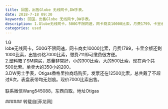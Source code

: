 ```yaml
---
title: 回国，出售Globe 无线网卡,DW手表。
date: 2018-7-18 09:30
keywords: 回国，出售Globe 无线网卡,DW手表。
description: 1.Globe无线网卡，500G不限网速，网卡商卖10000比索，月费1799，卡里余额还剩1000比索，出售价格7000比索，缴费711即可缴费很方便。2.塑料箱子SM购买，质量非常好，小的300比索，大的500比索，现在两个共500比索。单卖大的350小的200。3.DW男士手表，Otigas香格里拉商场购买，发票还在12500比索，总共戴了不超过6次，表盘表带均无划痕。现价7000比索出售。联系微信Wang545088，东西自取。地址Otigas
categories: used
---
```

<td class="t_f" id="postmessage_1523299">

1.G<br/>
<img alt="" border="0" class="zoom" data-cf-modified-d080036cf2b943ef4517542e-="" file="http://www.flw.ph/data/appbyme/upload/image/201807/18/Q5Mvu3aeB09L.jpg" id="aimg_w0B9I" lazyloadthumb="1" onclick="" onmouseover="" src="http://www.flw.ph/data/appbyme/upload/image/201807/18/Q5Mvu3aeB09L.jpg"/><br/>
<img alt="" border="0" class="zoom" data-cf-modified-d080036cf2b943ef4517542e-="" file="http://www.flw.ph/data/appbyme/upload/image/201807/18/olzmFc4UGmYo.jpg" id="aimg_jeaaS" lazyloadthumb="1" onclick="" onmouseover="" src="http://www.flw.ph/data/appbyme/upload/image/201807/18/olzmFc4UGmYo.jpg"/><br/>
<img alt="" border="0" class="zoom" data-cf-modified-d080036cf2b943ef4517542e-="" file="http://www.flw.ph/data/appbyme/upload/image/201807/18/MM5lmDfUK5su.jpg" id="aimg_pmDcc" lazyloadthumb="1" onclick="" onmouseover="" src="http://www.flw.ph/data/appbyme/upload/image/201807/18/MM5lmDfUK5su.jpg"/><br/>
<img alt="" border="0" class="zoom" data-cf-modified-d080036cf2b943ef4517542e-="" file="http://www.flw.ph/data/appbyme/upload/image/201807/18/GJJPWjVYnrJL.jpg" id="aimg_HkN4O" lazyloadthumb="1" onclick="" onmouseover="" src="http://www.flw.ph/data/appbyme/upload/image/201807/18/GJJPWjVYnrJL.jpg"/><br/>
<img alt="" border="0" class="zoom" data-cf-modified-d080036cf2b943ef4517542e-="" file="http://www.flw.ph/data/appbyme/upload/image/201807/18/rCvtM0N1aPLN.jpg" id="aimg_Qseq7" lazyloadthumb="1" onclick="" onmouseover="" src="http://www.flw.ph/data/appbyme/upload/image/201807/18/rCvtM0N1aPLN.jpg"/><br/>
lobe无线网卡，500G不限网速，网卡商卖10000比索，月费1799，卡里余额还剩1000比索，出售价格7000比索，缴费711即可缴费很方便。<br/>
2.塑料箱子SM购买，质量非常好，小的300比索，大的500比索，现在两个共500比索。单卖大的350小的200。<br/>
3.DW男士手表，Otigas香格里拉商场购买，发票还在12500比索，总共戴了不超过6次，表盘表带均无划痕。现价7000比索出售。<br/>
<br/>
联系微信Wang545088，东西自取。地址Otigas<br/>
</td>
###### 转载自[菲龙网]